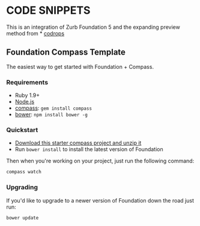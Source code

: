 # CODE SNIPPETS

This is an integration of Zurb Foundation 5 and the expanding preview method from * [codrops](http://tympanus.net/codrops/2013/03/19/thumbnail-grid-with-expanding-preview/)


## Foundation Compass Template

The easiest way to get started with Foundation + Compass.

### Requirements

  * Ruby 1.9+
  * [Node.js](http://nodejs.org)
  * [compass](http://compass-style.org/): `gem install compass`
  * [bower](http://bower.io): `npm install bower -g`

### Quickstart

  * [Download this starter compass project and unzip it](https://github.com/zurb/foundation-compass-template/archive/master.zip)
  * Run `bower install` to install the latest version of Foundation
  
Then when you're working on your project, just run the following command:

```bash
compass watch
```

### Upgrading

If you'd like to upgrade to a newer version of Foundation down the road just run:

```bash
bower update
```

